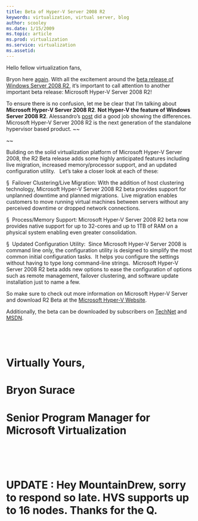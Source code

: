 ```yaml
---
title: Beta of Hyper-V Server 2008 R2
keywords: virtualization, virtual server, blog
author: scooley
ms.date: 1/15/2009
ms.topic: article
ms.prod: virtualization
ms.service: virtualization
ms.assetid: 
---
```


Hello fellow virtualization fans,

Bryon here [again](http://blogs.technet.com/virtualization/archive/2009/01/16/winserver-2k8-hyper-v-is-alive.aspx). With all the excitement around the [beta release of Windows Server 2008 R2](http://blogs.technet.com/windowsserver/archive/2009/01/07/announcing-windows-server-2008-r2-beta.aspx), it’s important to call attention to another important beta release: Microsoft Hyper-V Server 2008 R2! 

To ensure there is no confusion, let me be clear that I’m talking about **Microsoft Hyper-V Server 2008 R2**.  **Not Hyper-V the feature of Windows Server 2008 R2**.  Alessandro’s [post](http://www.virtualization.info/2009/01/microsoft-releases-stand-alone-hyper-v.html) did a good job showing the differences. Microsoft Hyper-V Server 2008 R2 is the next generation of the standalone hypervisor based product. ~~

~~

Building on the solid virtualization platform of Microsoft Hyper-V Server 2008, the R2 Beta release adds some highly anticipated features including live migration, increased memory/processor support, and an updated configuration utility.   Let’s take a closer look at each of these:

§  Failover Clustering/Live Migration: With the addition of host clustering technology, Microsoft Hyper-V Server 2008 R2 beta provides support for unplanned downtime and planned migrations.  Live migration enables customers to move running virtual machines between servers without any perceived downtime or dropped network connections.

§  Process/Memory Support: Microsoft Hyper-V Server 2008 R2 beta now provides native support for up to 32-cores and up to 1TB of RAM on a physical system enabling even greater consolidation.

§  Updated Configuration Utility:  Since Microsoft Hyper-V Server 2008 is command line only, the configuration utility is designed to simplify the most common initial configuration tasks.  It helps you configure the settings without having to type long command-line strings.  Microsoft Hyper-V Server 2008 R2 beta adds new options to ease the configuration of options such as remote management, failover clustering, and software update installation just to name a few.

So make sure to check out more information on Microsoft Hyper-V Server and download R2 Beta at the [Microsoft Hyper-V Website](http://www.microsoft.com/hvs).

Additionally, the beta can be downloaded by subscribers on [TechNet](https://technet.microsoft.com/subscriptions/downloads/default.aspx?pv=1:352) and [MSDN](https://msdn.microsoft.com/subscriptions/downloads/default.aspx?pv=1:352). 

# 

 

# Virtually Yours,

# Bryon Surace 

# Senior Program Manager for Microsoft Virtualization

#  

#  **UPDATE** : Hey MountainDrew, sorry to respond so late. HVS supports up to 16 nodes. Thanks for the Q.
